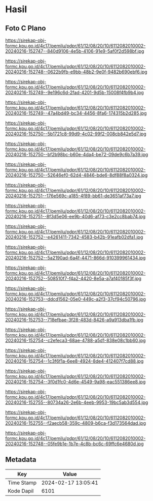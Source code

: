 # Hasil

## Foto C Plano

https://sirekap-obj-formc.kpu.go.id/4c17/pemilu/pdpr/61/12/08/20/10/6112082010002-20240216-152747--840d9106-4e5b-4106-91e9-5af0f2d598bf.jpg

https://sirekap-obj-formc.kpu.go.id/4c17/pemilu/pdpr/61/12/08/20/10/6112082010002-20240216-152748--0622b9fb-e9bb-48b2-9e0f-9482b690ebf6.jpg

https://sirekap-obj-formc.kpu.go.id/4c17/pemilu/pdpr/61/12/08/20/10/6112082010002-20240216-152749--9e196c6d-2fad-4201-9d5b-15008f4fb9b4.jpg

https://sirekap-obj-formc.kpu.go.id/4c17/pemilu/pdpr/61/12/08/20/10/6112082010002-20240216-152749--47a4bd49-bc34-4456-8fa6-174315b2d285.jpg

https://sirekap-obj-formc.kpu.go.id/4c17/pemilu/pdpr/61/12/08/20/10/6112082010002-20240216-152750--5b1721c8-99d9-4c02-99f2-008cb842e5d7.jpg

https://sirekap-obj-formc.kpu.go.id/4c17/pemilu/pdpr/61/12/08/20/10/6112082010002-20240216-152750--bf2b98bc-b60e-4da4-be72-09de9c6b7a39.jpg

https://sirekap-obj-formc.kpu.go.id/4c17/pemilu/pdpr/61/12/08/20/10/6112082010002-20240216-152750--52646ef0-62d4-4846-bde6-8df88f8a0324.jpg

https://sirekap-obj-formc.kpu.go.id/4c17/pemilu/pdpr/61/12/08/20/10/6112082010002-20240216-152751--176e569c-a185-4f89-bb61-de3651af73a7.jpg

https://sirekap-obj-formc.kpu.go.id/4c17/pemilu/pdpr/61/12/08/20/10/6112082010002-20240216-152751--8f3d5e06-ee9b-40d6-af73-c3e2cc8bab74.jpg

https://sirekap-obj-formc.kpu.go.id/4c17/pemilu/pdpr/61/12/08/20/10/6112082010002-20240216-152752--e4261411-7342-4583-b42b-91eafb02dfa1.jpg

https://sirekap-obj-formc.kpu.go.id/4c17/pemilu/pdpr/61/12/08/20/10/6112082010002-20240216-152752--5a2190ad-6a4f-4471-866d-910399961434.jpg

https://sirekap-obj-formc.kpu.go.id/4c17/pemilu/pdpr/61/12/08/20/10/6112082010002-20240216-152752--508510f7-f4a2-4420-8e5a-a7af40185f3f.jpg

https://sirekap-obj-formc.kpu.go.id/4c17/pemilu/pdpr/61/12/08/20/10/6112082010002-20240216-152753--ddcd1562-05e0-449c-a2f3-37cf94c50796.jpg

https://sirekap-obj-formc.kpu.go.id/4c17/pemilu/pdpr/61/12/08/20/10/6112082010002-20240216-152753--718efbae-3f28-483d-8426-a9a913dba1fb.jpg

https://sirekap-obj-formc.kpu.go.id/4c17/pemilu/pdpr/61/12/08/20/10/6112082010002-20240216-152754--c2efeca3-68ae-4788-a5d1-838e08c1bb60.jpg

https://sirekap-obj-formc.kpu.go.id/4c17/pemilu/pdpr/61/12/08/20/10/6112082010002-20240216-152754--1c3f6f1a-6ee8-4924-8de4-412407f7cd88.jpg

https://sirekap-obj-formc.kpu.go.id/4c17/pemilu/pdpr/61/12/08/20/10/6112082010002-20240216-152754--3f0d1fc0-4d6e-4549-9a98-eac551386ee8.jpg

https://sirekap-obj-formc.kpu.go.id/4c17/pemilu/pdpr/61/12/08/20/10/6112082010002-20240216-152755--80734a26-2e6b-4eeb-9953-19bc5ab3d554.jpg

https://sirekap-obj-formc.kpu.go.id/4c17/pemilu/pdpr/61/12/08/20/10/6112082010002-20240216-152755--f2aecb58-359c-4809-b6ca-f3d173564dad.jpg

https://sirekap-obj-formc.kpu.go.id/4c17/pemilu/pdpr/61/12/08/20/10/6112082010002-20240216-152748--05fe9b1e-1b7e-4c8b-bc6c-69ffc6e4680d.jpg


## Metadata

| Key        | Value               |
| ---------- | ------------------- |
| Time Stamp | 2024-02-17 13:05:41 |
| Kode Dapil | 6101                |



